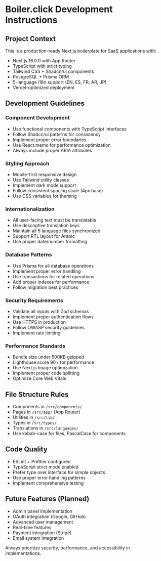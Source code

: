 # Boiler.click Development Instructions

## Project Context

This is a production-ready Next.js boilerplate for SaaS applications with:

- Next.js 16.0.0 with App Router
- TypeScript with strict typing
- Tailwind CSS + Shadcn/ui components
- PostgreSQL + Prisma ORM
- 5-language i18n support (EN, ES, FR, AR, JP)
- Vercel-optimized deployment

## Development Guidelines

### Component Development

- Use functional components with TypeScript interfaces
- Follow Shadcn/ui patterns for consistency
- Implement proper error boundaries
- Use React.memo for performance optimization
- Always include proper ARIA attributes

### Styling Approach

- Mobile-first responsive design
- Use Tailwind utility classes
- Implement dark mode support
- Follow consistent spacing scale (4px base)
- Use CSS variables for theming

### Internationalization

- All user-facing text must be translatable
- Use descriptive translation keys
- Maintain all 5 language files synchronized
- Support RTL layout for Arabic
- Use proper date/number formatting

### Database Patterns

- Use Prisma for all database operations
- Implement proper error handling
- Use transactions for related operations
- Add proper indexes for performance
- Follow migration best practices

### Security Requirements

- Validate all inputs with Zod schemas
- Implement proper authentication flows
- Use HTTPS in production
- Follow OWASP security guidelines
- Implement rate limiting

### Performance Standards

- Bundle size under 500KB gzipped
- Lighthouse score 90+ for performance
- Use Next.js Image optimization
- Implement proper code splitting
- Optimize Core Web Vitals

## File Structure Rules

- Components in `/src/components/`
- Pages in `/src/app/` (App Router)
- Utilities in `/src/lib/`
- Types in `/src/types/`
- Translations in `/src/languages/`
- Use kebab-case for files, PascalCase for components

## Code Quality

- ESLint + Prettier configured
- TypeScript strict mode enabled
- Prefer type over interface for simple objects
- Use proper error handling patterns
- Implement comprehensive testing

## Future Features (Planned)

- Admin panel implementation
- OAuth integration (Google, GitHub)
- Advanced user management
- Real-time features
- Payment integration (Stripe)
- Email system integration

Always prioritize security, performance, and accessibility in implementations.
